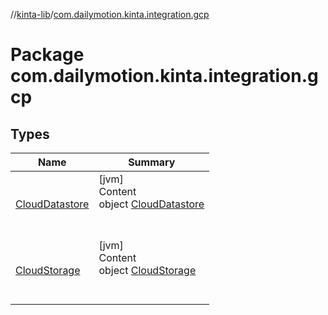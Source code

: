 //[kinta-lib](../../index.md)/[com.dailymotion.kinta.integration.gcp](index.md)



# Package com.dailymotion.kinta.integration.gcp  


## Types  
  
|  Name |  Summary | 
|---|---|
| <a name="com.dailymotion.kinta.integration.gcp/CloudDatastore///PointingToDeclaration/"></a>[CloudDatastore](-cloud-datastore/index.md)| <a name="com.dailymotion.kinta.integration.gcp/CloudDatastore///PointingToDeclaration/"></a>[jvm]  <br>Content  <br>object [CloudDatastore](-cloud-datastore/index.md)  <br><br><br>|
| <a name="com.dailymotion.kinta.integration.gcp/CloudStorage///PointingToDeclaration/"></a>[CloudStorage](-cloud-storage/index.md)| <a name="com.dailymotion.kinta.integration.gcp/CloudStorage///PointingToDeclaration/"></a>[jvm]  <br>Content  <br>object [CloudStorage](-cloud-storage/index.md)  <br><br><br>|

